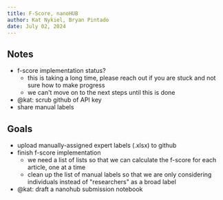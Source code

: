 ```yaml
---
title: F-Score, nanoHUB
author: Kat Nykiel, Bryan Pintado
date: July 02, 2024
---
```


## Notes

- f-score implementation status?
  - this is taking a long time, please reach out if you are stuck and not sure how to make progress
  - we can't move on to the next steps until this is done
- @kat: scrub github of API key
- share manual labels

## Goals

- upload manually-assigned expert labels (.xlsx) to github
- finish f-score implementation
  - we need a list of lists so that we can calculate the f-score for each article, one at a time
  - clean up the list of manual labels so that we are only considering individuals instead of "researchers" as a broad label
- @kat: draft a nanohub submission notebook